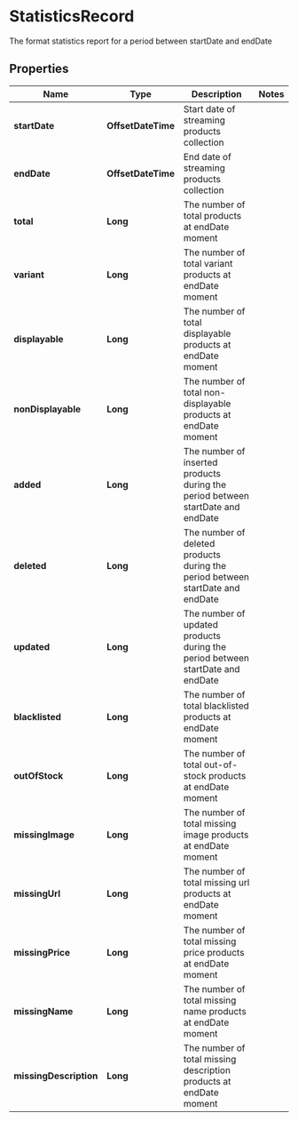 

# StatisticsRecord

The format  statistics report for a period between startDate and endDate

## Properties

| Name | Type | Description | Notes |
|------------ | ------------- | ------------- | -------------|
|**startDate** | **OffsetDateTime** | Start date of streaming products collection |  |
|**endDate** | **OffsetDateTime** | End date of streaming products collection |  |
|**total** | **Long** | The number of total products at endDate moment |  |
|**variant** | **Long** | The number of total variant products at endDate moment |  |
|**displayable** | **Long** | The number of total displayable products at endDate moment |  |
|**nonDisplayable** | **Long** | The number of total non-displayable products at endDate moment |  |
|**added** | **Long** | The number of inserted products during the period between startDate and endDate |  |
|**deleted** | **Long** | The number of deleted products during the period between startDate and endDate |  |
|**updated** | **Long** | The number of updated products during the period between startDate and endDate |  |
|**blacklisted** | **Long** | The number of total blacklisted products at endDate moment |  |
|**outOfStock** | **Long** | The number of total out-of-stock products at endDate moment |  |
|**missingImage** | **Long** | The number of total missing image products at endDate moment |  |
|**missingUrl** | **Long** | The number of total missing url products at endDate moment |  |
|**missingPrice** | **Long** | The number of total missing price products at endDate moment |  |
|**missingName** | **Long** | The number of total missing name products at endDate moment |  |
|**missingDescription** | **Long** | The number of total missing description products at endDate moment |  |



